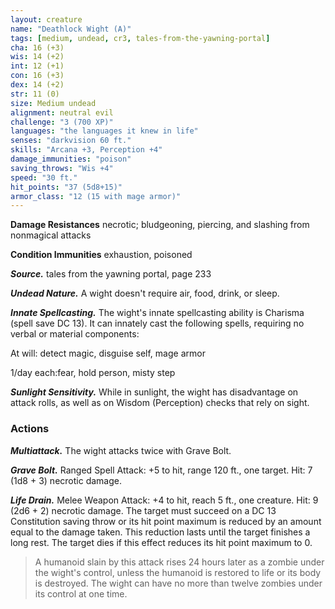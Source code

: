 ```yaml
---
layout: creature
name: "Deathlock Wight (A)"
tags: [medium, undead, cr3, tales-from-the-yawning-portal]
cha: 16 (+3)
wis: 14 (+2)
int: 12 (+1)
con: 16 (+3)
dex: 14 (+2)
str: 11 (0)
size: Medium undead
alignment: neutral evil
challenge: "3 (700 XP)"
languages: "the languages it knew in life"
senses: "darkvision 60 ft."
skills: "Arcana +3, Perception +4"
damage_immunities: "poison"
saving_throws: "Wis +4"
speed: "30 ft."
hit_points: "37 (5d8+15)"
armor_class: "12 (15 with mage armor)"
---
```


**Damage Resistances** necrotic; bludgeoning, piercing, and slashing from nonmagical attacks

**Condition Immunities** exhaustion, poisoned

***Source.*** tales from the yawning portal,  page 233

***Undead Nature.*** A wight doesn't require air, food, drink, or sleep.

***Innate Spellcasting.*** The wight's innate spellcasting ability is Charisma (spell save DC 13). It can innately cast the following spells, requiring no verbal or material components:

At will: detect magic, disguise self, mage armor

1/day each:fear, hold person, misty step

***Sunlight Sensitivity.*** While in sunlight, the wight has disadvantage on attack rolls, as well as on Wisdom (Perception) checks that rely on sight.

### Actions

***Multiattack.*** The wight attacks twice with Grave Bolt.

***Grave Bolt.*** Ranged Spell Attack: +5 to hit, range 120 ft., one target. Hit: 7 (1d8 + 3) necrotic damage.

***Life Drain.*** Melee Weapon Attack: +4 to hit, reach 5 ft., one creature. Hit: 9 (2d6 + 2) necrotic damage. The target must succeed on a DC 13 Constitution saving throw or its hit point maximum is reduced by an amount equal to the damage taken. This reduction lasts until the target finishes a long rest. The target dies if this effect reduces its hit point maximum to 0.

>A humanoid slain by this attack rises 24 hours later as a zombie under the wight's control, unless the humanoid is restored to life or its body is destroyed. The wight can have no more than twelve zombies under its control at one time.